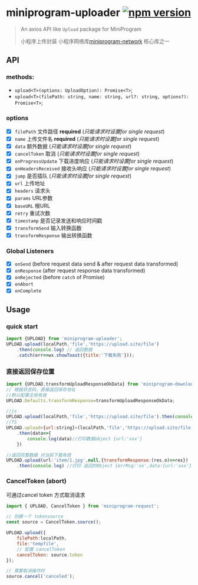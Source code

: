 # miniprogram-uploader [![npm version](https://badge.fury.io/js/miniprogram-uploader.svg)](https://npmjs.com/package/miniprogram-uploader)

> An axios API like `Upload` package for MiniProgram
>
> 小程序上传封装
> 小程序网络库[miniprogram-network](https://github.com/NewFuture/miniprogram-network) 核心库之一


## API

### methods:

* `upload<T>(options: UploadOption): Promise<T>`;
* `upload<T>(filePath: string, name: string, url?: string, options?):  Promise<T>`;

### options

* [x] `filePath` 文件路径  **required** (_只能请求时设置for single request_) 
* [x] `name` 上传文件名  **required** (_只能请求时设置for single request_) 
* [x] `data` 额外数据 (_只能请求时设置for single request_) 
* [x] `cancelToken` 取消 (_只能请求时设置for single request_) 
* [x] `onProgressUpdate` 下载进度响应 (_只能请求时设置for single request_) 
* [x] `onHeadersReceived` 接收头响应 (_只能请求时设置for single request_) 
* [x] `jump` 是否插队 (_只能请求时设置for single request_)
* [x] `url` 上传地址
* [x] `headers` 请求头
* [x] `params` URL参数
* [x] `baseURL` 根URL
* [x] `retry` 重试次数
* [x] `timestamp` 是否记录发送和响应时间戳
* [x] `transformSend` 输入转换函数
* [x] `transformResponse` 输出转换函数

### Global Listeners

* [x] `onSend` (before request data send & after request data transformed)
* [x] `onResponse` (after request response data transformed)
* [x] `onRejected` (before `catch` of Promise)
* [x] `onAbort`
* [x] `onComplete`

## Usage

### quick start

```js
import {UPLOAD} from 'miniprogram-uploader';
UPLOAD.upload(localPath,'file','https://upload.site/file')
    .then(console.log) // 返回数据
    .catch(err=>wx.showToast({title:'下载失败'}));
```


### 直接返回保存位置

```js
import {UPLOAD,transformUploadResponseOkData} from 'miniprogram-downloder';
// 根据状态码，直接返回保存地址
//默认配置全局有效
UPLOAD.Defaults.transformResponse=transformUploadResponseOkData;

//js
UPLOAD.upload(localPath,'file','https://upload.site/file').then(console.log);//打印data
//TS
UPLOAD.upload<{url:string}>(localPath,'file','https://upload.site/file')
    .then(data=>{
        console.log(data)//打印数据object {url:'xxx'}
    }) 

//返回完整数据 对当前下载有效
UPLOAD.upload(url:'item/1.jpg',null,{transformResponse:(res,o)=>res})
    .then(console.log) //打印 返回的Object {errMsg:'xx',data:{url:'xxx'}}
```



### CancelToken (abort)

可通过cancel token 方式取消请求
```js
import { UPLOAD, CancelToken } from 'miniprogram-request';

// 创建一个 tokensource
const source = CancelToken.source();

UPLOAD.upload({ 
    filePath:localPath,
    file:'tempfile', 
    // 配置 cancelToken
    cancelToken: source.token 
});

// 需要取消操作时
source.cancel('canceled');
```
